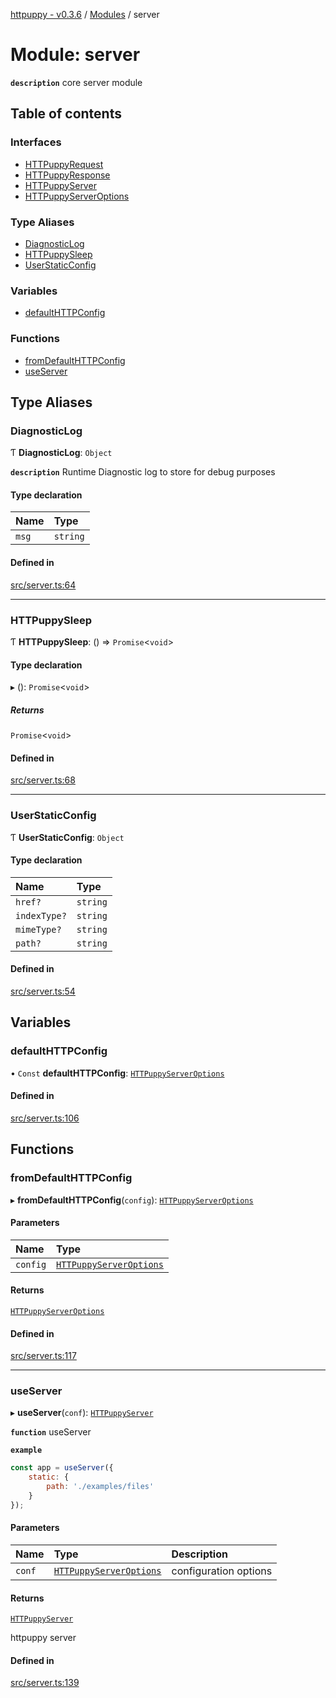 [httpuppy - v0.3.6](../README.md) / [Modules](../modules.md) / server

# Module: server

**`description`** core server module

## Table of contents

### Interfaces

- [HTTPuppyRequest](../interfaces/server.HTTPuppyRequest.md)
- [HTTPuppyResponse](../interfaces/server.HTTPuppyResponse.md)
- [HTTPuppyServer](../interfaces/server.HTTPuppyServer.md)
- [HTTPuppyServerOptions](../interfaces/server.HTTPuppyServerOptions.md)

### Type Aliases

- [DiagnosticLog](server.md#diagnosticlog)
- [HTTPuppySleep](server.md#httpuppysleep)
- [UserStaticConfig](server.md#userstaticconfig)

### Variables

- [defaultHTTPConfig](server.md#defaulthttpconfig)

### Functions

- [fromDefaultHTTPConfig](server.md#fromdefaulthttpconfig)
- [useServer](server.md#useserver)

## Type Aliases

### DiagnosticLog

Ƭ **DiagnosticLog**: `Object`

**`description`** Runtime Diagnostic log to store for debug purposes

#### Type declaration

| Name | Type |
| :------ | :------ |
| `msg` | `string` |

#### Defined in

[src/server.ts:64](https://github.com/abschill/httpuppy/blob/cf51615/src/server.ts#L64)

___

### HTTPuppySleep

Ƭ **HTTPuppySleep**: () => `Promise`<`void`\>

#### Type declaration

▸ (): `Promise`<`void`\>

##### Returns

`Promise`<`void`\>

#### Defined in

[src/server.ts:68](https://github.com/abschill/httpuppy/blob/cf51615/src/server.ts#L68)

___

### UserStaticConfig

Ƭ **UserStaticConfig**: `Object`

#### Type declaration

| Name | Type |
| :------ | :------ |
| `href?` | `string` |
| `indexType?` | `string` |
| `mimeType?` | `string` |
| `path?` | `string` |

#### Defined in

[src/server.ts:54](https://github.com/abschill/httpuppy/blob/cf51615/src/server.ts#L54)

## Variables

### defaultHTTPConfig

• `Const` **defaultHTTPConfig**: [`HTTPuppyServerOptions`](../interfaces/server.HTTPuppyServerOptions.md)

#### Defined in

[src/server.ts:106](https://github.com/abschill/httpuppy/blob/cf51615/src/server.ts#L106)

## Functions

### fromDefaultHTTPConfig

▸ **fromDefaultHTTPConfig**(`config`): [`HTTPuppyServerOptions`](../interfaces/server.HTTPuppyServerOptions.md)

#### Parameters

| Name | Type |
| :------ | :------ |
| `config` | [`HTTPuppyServerOptions`](../interfaces/server.HTTPuppyServerOptions.md) |

#### Returns

[`HTTPuppyServerOptions`](../interfaces/server.HTTPuppyServerOptions.md)

#### Defined in

[src/server.ts:117](https://github.com/abschill/httpuppy/blob/cf51615/src/server.ts#L117)

___

### useServer

▸ **useServer**(`conf`): [`HTTPuppyServer`](../interfaces/server.HTTPuppyServer.md)

**`function`** useServer

**`example`**
```javascript
const app = useServer({
	static: {
		path: './examples/files'
	}
});
```

#### Parameters

| Name | Type | Description |
| :------ | :------ | :------ |
| `conf` | [`HTTPuppyServerOptions`](../interfaces/server.HTTPuppyServerOptions.md) | configuration options |

#### Returns

[`HTTPuppyServer`](../interfaces/server.HTTPuppyServer.md)

httpuppy server

#### Defined in

[src/server.ts:139](https://github.com/abschill/httpuppy/blob/cf51615/src/server.ts#L139)
